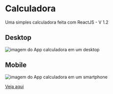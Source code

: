# Calculadora

<p>Uma simples calculadora feita com ReactJS - V 1.2</p>

## Desktop

<img style src='https://i.ibb.co/rFFZZxt/desktop-min.png' alt ='imagem do App calculadora em um desktop'>

## Mobile

<img src='https://i.ibb.co/kXQjtn2/mobile.png' alt ='imagem do App calculadora em um smartphone'>

<a href='https://jl-calculator.netlify.app/' target='_blank'>Veja aqui</a>

